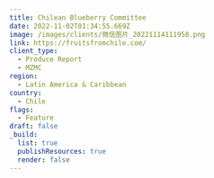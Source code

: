 ```yaml
---
title: Chilean Blueberry Committee
date: 2022-11-02T01:34:55.669Z
image: /images/clients/微信图片_20221114111958.png
link: https://fruitsfromchile.com/
client_type:
  - Produce Report
  - MZMC
region:
  - Latin America & Caribbean
country:
  - Chile
flags:
  - Feature
draft: false
_build:
  list: true
  publishResources: true
  render: false
---
```

